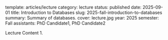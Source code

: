 template: articles/lecture
category: lecture
status: published
date: 2025-09-01
title: Introduction to Databases
slug: 2025-fall-introduction-to-databases
summary: Summary of databases.
cover: lecture.jpg
year: 2025
semester: Fall
assistants: PhD Candidate1, PhD Candidate2

Lecture Content 1.
